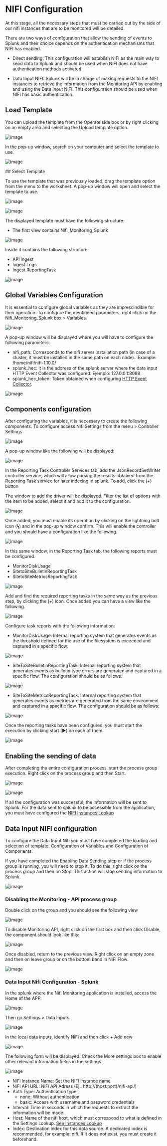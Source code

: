 # NIFI Configuration

At this stage, all the necessary steps that must be carried out by the side of our nifi instances that are to be monitored will be detailed.

There are two ways of configuration that allow the sending of events to Splunk and their choice depends on the authentication mechanisms that NIFI has enabled.

- Direct sending: This configuration will establish NIFI as the main way to send data to Splunk and should be used when NIFI does not have authentication methods activated.

- Data Input NIFI: Splunk will be in charge of making requests to the NIFI instances to retrieve the information from the Monitoring API by enabling and using the Data Input NIFI. This configuration should be used when NIFI has basic authentication.


## Load Template

You can upload the template from the Operate side box or by right clicking on an empty area and selecting the Upload template option.

![image](/assets/images/nifi/add_template.png)

In the pop-up window, search on your computer and select the template to use.

![image](/assets/images/nifi/upload_template.png)

## Select Template

To use the template that was previously loaded, drag the template option from the menu to the worksheet. A pop-up window will open and select the template to use.

![image](/assets/images/nifi/select_template.png)

![image](/assets/images/nifi/choose_template.png)

The displayed template must have the following structure:

- The first view contains Nifi_Monitoring_Splunk

![image](/assets/images/nifi/nifi_monitoring_process_group.png)

Inside it contains the following structure:

- API ingest
- Ingest Logs
- Ingest ReportingTask

![image](/assets/images/nifi/nifi_monitoring_process_group_2.png)


## Global Variables Configuration

It is essential to configure global variables as they are  imprescindible for their operation. To configure the mentioned parameters, right click on the Nifi_Monitoring_Splunk box > Variables.

![image](/assets/images/nifi/set_variable.png)

A pop-up window will be displayed where you will have to configure the following parameters:

- nifi_path: Corresponds to the nifi server installation path (in case of a cluster, it must be installed in the same path on each node).. Example: /home/nifi/nifi-1.10.0/
- splunk_hec: It is the address of the splunk server where the data input HTTP Event Collector was configured. Ejemplo: 127.0.0.1:8088
- splunk_hec_token: Token obtained when configuring [HTTP Event Collector](/en/installation/#configure-http-event-collector-hec).

![image](/assets/images/nifi/set_variable_2.png)


## Components configuration

After configuring the variables, it is necessary to create the following components. To configure access Nifi Settings from the menu > Controller Settings

![image](/assets/images/nifi/controller_settings.png)

A pop-up window like the following will be displayed:

![image](/assets/images/nifi/nifi_settings.png)

In the Reporting Task Controller Services tab, add the JsonRecordSetWriter controller service, which will allow parsing the results obtained from the Reporting Task service for later indexing in splunk. To add, click the (+) button

The window to add the driver will be displayed. Filter the list of options with the item to be added, select it and add it to the configuration.

![image](/assets/images/nifi/add_controller_service.png)

Once added, you must enable its operation by clicking on the lightning bolt icon (ϟ) and in the pop-up window confirm. This will enable the controller and you should have a configuration like the following.

![image](/assets/images/nifi/nifi_settings_2.png)

In this same window, in the Reporting Task tab, the following reports must be configured.

- MonitorDiskUsage
- SitetoSiteBulletinReportingTask
- SitetoSiteMetricsReportingTask

![image](/assets/images/nifi/nifi_settings_3.png)

Add and find the required reporting tasks in the same way as the previous step, by clicking the (+) icon. Once added you can have a view like the following.

![image](/assets/images/nifi/reporting_task.png)

Configure task reports with the following information:

- MonitorDiskUsage: Internal reporting system that generates events as the threshold defined for the use of the filesystem is exceeded and captured in a specific flow.

![image](/assets/images/nifi/monitor_disk_usage.png)

- SiteToSiteBulletinReportingTask: Internal reporting system that generates events as bulletin type errors are generated and captured in a specific flow. The configuration should be as follows:

![image](/assets/images/nifi/bulletin_reporting_task.png)

- SiteToSiteMetricsReportingTask: Internal reporting system that generates events as metrics are generated from the same environment and captured in a specific flow. The configuration should be as follows:

![image](/assets/images/nifi/metrics_reporting_task.png)

Once the reporting tasks have been configured, you must start the execution by clicking start (►) on each of them.

![image](/assets/images/nifi/nifi_settings_4.png)

## Enabling the sending of data

After completing the entire configuration process, start the process group execution. Right click on the process group and then Start.

![image](/assets/images/nifi/enable_sending_1.png)

![image](/assets/images/nifi/enable_sending_2.png)

If all the configuration was successful, the information will be sent to Splunk. For the data sent to splunk to be accessible from the application, you must have configured the [NIFI Instances Lookup](/en/installation/#lookup-nifi-instances-configuration)

## Data Input NIFI configuration

To configure the Data Input Nifi you must have completed the loading and selection of template, Configuration of Variables and Configuration of Components.

If you have completed the Enabling Data Sending step or if the process group is running, you will need to stop it. To do this, right click on the process group and then on Stop. This action will stop sending information to Splunk.

![image](/assets/images/nifi/disable_sending_data.png)

### Disabling the Monitoring - API process group

Double click on the group and you should see the following view

![image](/assets/images/nifi/disable_monitoring_api.png)

To disable Monitoring API, right click on the first box and then click Disable, the component should look like this:

![image](/assets/images/nifi/disable_monitoring_api_2.png)

Once disabled, return to the previous view. Right click on an empty zone and then on leave group or on the bottom band in NiFi Flow.

![image](/assets/images/nifi/leave_group.png)

### Data Input Nifi Configuration - Splunk

In the splunk where the Nifi Monitoring application is installed, access the Home of the APP.

![image](/assets/images/splunk/nifi_home.png)

Then go Settings > Data Inputs

![image](/assets/images/splunk/data_input_1.png)

In the local data inputs, identify NiFi and then click + Add new

![image](/assets/images/splunk/data_input_2.png)

The following form will be displayed. Check the More settings box to enable other relevant information fields in the settings.

![image](/assets/images/splunk/data_input_3.png)

- NiFi Instance Name: Set the NIFI instance name
- NiFi API URL: NiFi API Adress (Ej.: http://(host:port)/nifi-api/)
- Auth Type: Authentication type:
    - none: Without authentication
    - basic: Access with username and password credentials
- Interval: Time in seconds in which the requests to extract the information will be made.
- Host: Name of the nifi host, which must correspond to what is defined in the Settings Lookup. [See Instances Lookup](/en/installation/#lookup-nifi-instances-configuration)
- Index: Destination index for this data source. A dedicated index is recommended, for example: nifi. If it does not exist, you must create it beforehand.